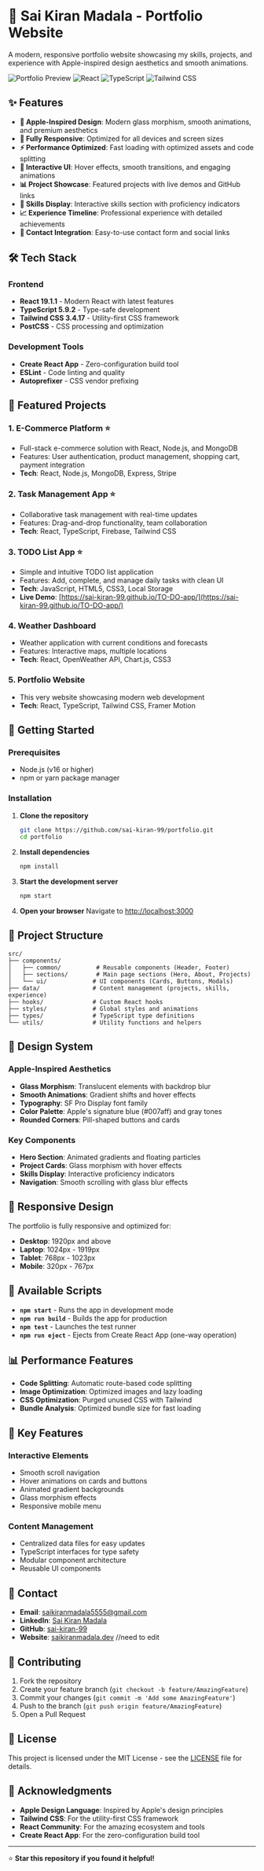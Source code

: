 # 🚀 Sai Kiran Madala - Portfolio Website

A modern, responsive portfolio website showcasing my skills, projects, and experience with Apple-inspired design aesthetics and smooth animations.

![Portfolio Preview](https://img.shields.io/badge/Status-Live-brightgreen)
![React](https://img.shields.io/badge/React-19.1.1-blue)
![TypeScript](https://img.shields.io/badge/TypeScript-5.9.2-blue)
![Tailwind CSS](https://img.shields.io/badge/Tailwind-3.4.17-38B2AC)

## ✨ Features

- **🍎 Apple-Inspired Design**: Modern glass morphism, smooth animations, and premium aesthetics
- **📱 Fully Responsive**: Optimized for all devices and screen sizes
- **⚡ Performance Optimized**: Fast loading with optimized assets and code splitting
- **🎨 Interactive UI**: Hover effects, smooth transitions, and engaging animations
- **📊 Project Showcase**: Featured projects with live demos and GitHub links
- **🎯 Skills Display**: Interactive skills section with proficiency indicators
- **📈 Experience Timeline**: Professional experience with detailed achievements
- **📧 Contact Integration**: Easy-to-use contact form and social links

## 🛠️ Tech Stack

### Frontend
- **React 19.1.1** - Modern React with latest features
- **TypeScript 5.9.2** - Type-safe development
- **Tailwind CSS 3.4.17** - Utility-first CSS framework
- **PostCSS** - CSS processing and optimization

### Development Tools
- **Create React App** - Zero-configuration build tool
- **ESLint** - Code linting and quality
- **Autoprefixer** - CSS vendor prefixing

## 🎯 Featured Projects

### 1. **E-Commerce Platform** ⭐
- Full-stack e-commerce solution with React, Node.js, and MongoDB
- Features: User authentication, product management, shopping cart, payment integration
- **Tech**: React, Node.js, MongoDB, Express, Stripe

### 2. **Task Management App** ⭐
- Collaborative task management with real-time updates
- Features: Drag-and-drop functionality, team collaboration
- **Tech**: React, TypeScript, Firebase, Tailwind CSS

### 3. **TODO List App** ⭐
- Simple and intuitive TODO list application
- Features: Add, complete, and manage daily tasks with clean UI
- **Tech**: JavaScript, HTML5, CSS3, Local Storage
- **Live Demo**: [https://sai-kiran-99.github.io/TO-DO-app/](https://sai-kiran-99.github.io/TO-DO-app/)

### 4. **Weather Dashboard**
- Weather application with current conditions and forecasts
- Features: Interactive maps, multiple locations
- **Tech**: React, OpenWeather API, Chart.js, CSS3

### 5. **Portfolio Website**
- This very website showcasing modern web development
- **Tech**: React, TypeScript, Tailwind CSS, Framer Motion

## 🚀 Getting Started

### Prerequisites
- Node.js (v16 or higher)
- npm or yarn package manager

### Installation

1. **Clone the repository**
   ```bash
   git clone https://github.com/sai-kiran-99/portfolio.git
   cd portfolio
   ```

2. **Install dependencies**
   ```bash
   npm install
   ```

3. **Start the development server**
   ```bash
   npm start
   ```

4. **Open your browser**
   Navigate to [http://localhost:3000](http://localhost:3000)

## 📁 Project Structure

```
src/
├── components/
│   ├── common/          # Reusable components (Header, Footer)
│   ├── sections/        # Main page sections (Hero, About, Projects)
│   └── ui/             # UI components (Cards, Buttons, Modals)
├── data/               # Content management (projects, skills, experience)
├── hooks/              # Custom React hooks
├── styles/             # Global styles and animations
├── types/              # TypeScript type definitions
└── utils/              # Utility functions and helpers
```

## 🎨 Design System

### Apple-Inspired Aesthetics
- **Glass Morphism**: Translucent elements with backdrop blur
- **Smooth Animations**: Gradient shifts and hover effects
- **Typography**: SF Pro Display font family
- **Color Palette**: Apple's signature blue (#007aff) and gray tones
- **Rounded Corners**: Pill-shaped buttons and cards

### Key Components
- **Hero Section**: Animated gradients and floating particles
- **Project Cards**: Glass morphism with hover effects
- **Skills Display**: Interactive proficiency indicators
- **Navigation**: Smooth scrolling with glass blur effects

## 📱 Responsive Design

The portfolio is fully responsive and optimized for:
- **Desktop**: 1920px and above
- **Laptop**: 1024px - 1919px
- **Tablet**: 768px - 1023px
- **Mobile**: 320px - 767px

## 🔧 Available Scripts

- **`npm start`** - Runs the app in development mode
- **`npm run build`** - Builds the app for production
- **`npm test`** - Launches the test runner
- **`npm run eject`** - Ejects from Create React App (one-way operation)

## 📊 Performance Features

- **Code Splitting**: Automatic route-based code splitting
- **Image Optimization**: Optimized images and lazy loading
- **CSS Optimization**: Purged unused CSS with Tailwind
- **Bundle Analysis**: Optimized bundle size for fast loading

## 🌟 Key Features

### Interactive Elements
- Smooth scroll navigation
- Hover animations on cards and buttons
- Animated gradient backgrounds
- Glass morphism effects
- Responsive mobile menu

### Content Management
- Centralized data files for easy updates
- TypeScript interfaces for type safety
- Modular component architecture
- Reusable UI components

## 📧 Contact

- **Email**: saikiranmadala5555@gmail.com
- **LinkedIn**: [Sai Kiran Madala](https://www.linkedin.com/in/sai-kiran-madala-8385a61bb/)
- **GitHub**: [sai-kiran-99](https://github.com/sai-kiran-99)
- **Website**: [saikiranmadala.dev](https://saikiranmadala.dev) //need to edit

## 🤝 Contributing

1. Fork the repository
2. Create your feature branch (`git checkout -b feature/AmazingFeature`)
3. Commit your changes (`git commit -m 'Add some AmazingFeature'`)
4. Push to the branch (`git push origin feature/AmazingFeature`)
5. Open a Pull Request

## 📄 License

This project is licensed under the MIT License - see the [LICENSE](LICENSE) file for details.

## 🙏 Acknowledgments

- **Apple Design Language**: Inspired by Apple's design principles
- **Tailwind CSS**: For the utility-first CSS framework
- **React Community**: For the amazing ecosystem and tools
- **Create React App**: For the zero-configuration build tool

---

⭐ **Star this repository if you found it helpful!**
